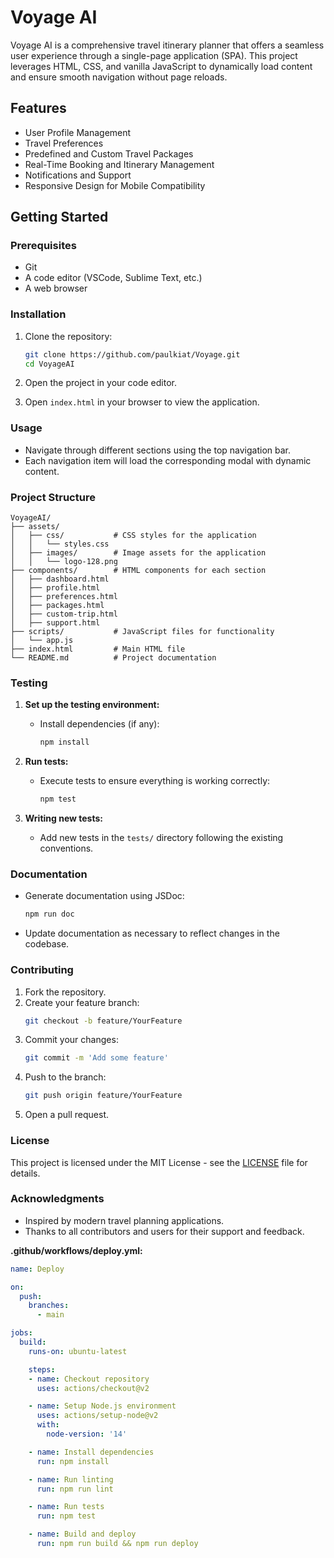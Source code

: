 # Voyage AI

Voyage AI is a comprehensive travel itinerary planner that offers a seamless user experience through a single-page application (SPA). This project leverages HTML, CSS, and vanilla JavaScript to dynamically load content and ensure smooth navigation without page reloads.

## Features

- User Profile Management
- Travel Preferences
- Predefined and Custom Travel Packages
- Real-Time Booking and Itinerary Management
- Notifications and Support
- Responsive Design for Mobile Compatibility

## Getting Started

### Prerequisites

- Git
- A code editor (VSCode, Sublime Text, etc.)
- A web browser

### Installation

1. Clone the repository:
   ```bash
   git clone https://github.com/paulkiat/Voyage.git
   cd VoyageAI
   ```

2. Open the project in your code editor.

3. Open `index.html` in your browser to view the application.

### Usage

- Navigate through different sections using the top navigation bar.
- Each navigation item will load the corresponding modal with dynamic content.

### Project Structure

```
VoyageAI/
├── assets/
│   ├── css/           # CSS styles for the application
│   │   └── styles.css
│   ├── images/        # Image assets for the application
│   │   └── logo-128.png
├── components/        # HTML components for each section
│   ├── dashboard.html
│   ├── profile.html
│   ├── preferences.html
│   ├── packages.html
│   ├── custom-trip.html
│   ├── support.html
├── scripts/           # JavaScript files for functionality
│   └── app.js
├── index.html         # Main HTML file
└── README.md          # Project documentation
```

### Testing

1. **Set up the testing environment:**
   - Install dependencies (if any):
     ```bash
     npm install
     ```

2. **Run tests:**
   - Execute tests to ensure everything is working correctly:
     ```bash
     npm test
     ```

3. **Writing new tests:**
   - Add new tests in the `tests/` directory following the existing conventions.

### Documentation

- Generate documentation using JSDoc:
  ```bash
  npm run doc
  ```
- Update documentation as necessary to reflect changes in the codebase.

### Contributing

1. Fork the repository.
2. Create your feature branch:
   ```bash
   git checkout -b feature/YourFeature
   ```
3. Commit your changes:
   ```bash
   git commit -m 'Add some feature'
   ```
4. Push to the branch:
   ```bash
   git push origin feature/YourFeature
   ```
5. Open a pull request.

### License

This project is licensed under the MIT License - see the [LICENSE](LICENSE) file for details.

### Acknowledgments

- Inspired by modern travel planning applications.
- Thanks to all contributors and users for their support and feedback.

**.github/workflows/deploy.yml:**

```yaml
name: Deploy

on:
  push:
    branches:
      - main

jobs:
  build:
    runs-on: ubuntu-latest

    steps:
    - name: Checkout repository
      uses: actions/checkout@v2

    - name: Setup Node.js environment
      uses: actions/setup-node@v2
      with:
        node-version: '14'

    - name: Install dependencies
      run: npm install

    - name: Run linting
      run: npm run lint

    - name: Run tests
      run: npm test

    - name: Build and deploy
      run: npm run build && npm run deploy
```

